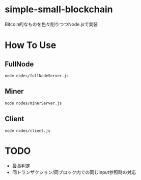# simple-small-blockchain
Bitcoin的なものを色々削りつつNode.jsで実装

# How To Use
## FullNode
```
node nodes/fullNodeServer.js
```

## Miner
```
node nodes/minerServer.js
```

## Client
```
node nodes/client.js
```

# TODO
- 最長判定
- 同トランザクション/同ブロック内での同じinput参照時の対応
